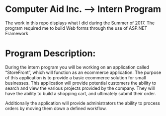# Computer Aid Inc. --> Intern Program
The work in this repo displays what I did during the Summer of 2017. The program required me to build Web forms through the use of ASP.NET Framework

# Program Description:
During the intern program you will be working on an application called “StoreFront”, which will function as an ecommerce application. The purpose of this application is to provide a basic ecommerce solution for small businesses. This application will provide potential customers the ability to search and view the various projects provided by the company. They will have the ability to build a shopping cart, and ultimately submit their order.

Additionally the application will provide administrators the ability to process orders by moving them down a defined workflow.
